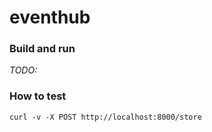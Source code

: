 # eventhub  

### Build and run  

*TODO:*

### How to test  

```shell
curl -v -X POST http://localhost:8000/store
```  